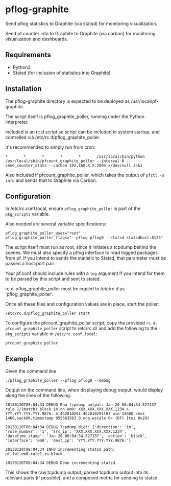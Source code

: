 # pflog-graphite

Send pflog statistics to Graphite (via statsd) for monitoring visualization.

Send pf counter info to Graphite to Graphite (via carbon) for monitoring visualization and dashboards.

## Requirements

* Python3 
* Statsd (for inclusion of statistics into Graphite)

## Installation

The pflog-graphite directory is expected to be deployed as /usr/local/pf-graphite.

The script itself is pflog_graphite_poller, running under the Python interpreter.

Included is an rc.d script so script can be included in system startup, and controlled via /etc/rc.d/pflog_graphite_poller.

It's recommended to simply run from cron:
```
*       *       *       *       *       /usr/local/bin/python /usr/local/sbin/pfcount_graphite_poller --interval 0 --send_counter_stats --carbon 192.168.X.X:2004 >/dev/null 2>&1
```

Also included if pfcount_graphite_poller, which takes the output of `pfctl -s info` and sends that to Graphite via Carbon.

## Configuration

In /etc/rc.conf.local, ensure `pflog_graphite_poller` is part of the `pkg_scripts` variable.

Also needed are several variable specifications:

    pflog_graphite_poller_user="root"
    pflog_graphite_poller_flags="--pflog pflog0 --statsd statsdhost:8125"

The script itself must run as root, since it initiates a tcpdump behind the scenes. We must also specify a pflog interface to read logged packages from pf. If you intend to sends the statistic to Statsd, that parameter must be passed a host:port pair.

Your pf.conf should include rules with a `log` argument if you intend for them to be parsed by this script and sent to stated.

rc.d-pflog_graphite_poller must be copied to /etc/rc.d as 'pflog_graphite_poller'.

Once all these files and configuration values are in place, start the poller:

    /etc/rc.d/pflog_graphite_poller start

To configure the pfcount_graphite_poller script, copy the provided `rc.d-pfcount_graphite_poller` script to /etc/rc.d/ and add the following to the `pkg_scripts` variable in `/etc/rc.conf.local`:

    pfcount_graphite_poller

## Example

Given the command line

    ./pflog_graphite_poller --pflog pflog0 --debug
    
Output on the command line, when displaying debug output, would display along the lines of the following:

    20130120T08:04:34 DEBUG Raw tcpdump output: Jan 20 08:04:34.527137 rule 1/(match) block in on em0: XXX.XXX.XXX.XXX.1234 > YYY.YYY.YYY.YYY.9876: S 462810291:462810291(0) win 14600 <mss 1460,sackOK,timestamp 955663583 0,nop,wscale 6> (DF) [tos 0x20]

    20130120T08:04:34 DEBUG Tcpdump dict: {'direction': 'in', 'rule_number': '1', 'src_ip': 'XXX.XXX.XXX.XXX.1234', 'datetime_stamp': 'Jan 20 08:04:34.527137', 'action': 'block', 'interface': 'em0', 'dest_ip': 'YYY.YYY.YYY.YYY.9876:'}

    20130120T08:04:34 INFO Incrementing statsd path: pf.fw1.em0.rule1.in.block

    20130120T08:04:34 DEBUG Done incrementing statsd.

This shows the raw tcpdump output, parsed tcpdump output into its relevant parts (if possible), and a composed metric for sending to statsd.

